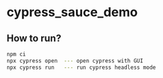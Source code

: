 # cypress_sauce_demo

## How to run?

```sh
npm ci
npx cypress open  --- open cypress with GUI
npx cypress run   --- run cypress headless mode 
```